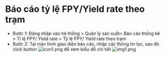 # Báo cáo tỷ lệ FPY/Yield rate theo trạm

- Bước 1: Đăng nhập vào hệ thống > Quản lý sản xuất> Báo cáo thống kê > Tỉ lệ FPY/ Yield rate > Tỷ lệ FPY/ Yield rate theo trạm
- Bước 2: Tại màn hình giao diện báo cáo, nhập các thông tin lọc, sau đó click button ![icon1.png](/img/FPY/icon1.png) để xem biểu đồ chi tiết
  ![img1.png](/img/FPY/img1.png)
